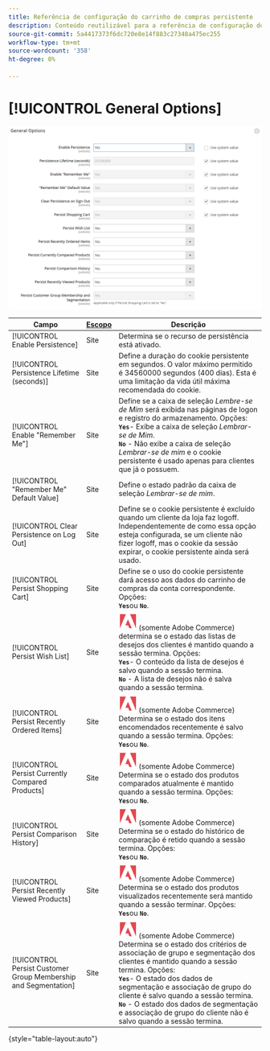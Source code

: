 ```yaml
---
title: Referência de configuração do carrinho de compras persistente
description: Conteúdo reutilizável para a referência de configuração do carrinho de compras persistente.
source-git-commit: 5a4417373f6dc720e8e14f883c27348a475ec255
workflow-type: tm+mt
source-wordcount: '358'
ht-degree: 0%

---
```



# [!UICONTROL General Options]

![Opções gerais](/help/configuration-reference/customers/assets/persistent-shopping-cart-general.png)<!-- zoom -->

<!-- [General Options](https://experienceleague.adobe.com/en/docs/commerce-admin/stores-sales/point-of-purchase/cart/cart-persistent#configure-a-persistent-cart) -->

| Campo | [Escopo](/help/getting-started/websites-stores-views.md#scope-settings) | Descrição |
|--- |------------------------------------------------------------------------|--- |
| [!UICONTROL Enable Persistence] | Site | Determina se o recurso de persistência está ativado. |
| [!UICONTROL Persistence Lifetime (seconds)] | Site | Define a duração do cookie persistente em segundos. O valor máximo permitido é 34560000 segundos (400 dias). Esta é uma limitação da vida útil máxima recomendada do cookie. |
| [!UICONTROL Enable "Remember Me"] | Site | Define se a caixa de seleção _Lembre-se de Mim_ será exibida nas páginas de logon e registro do armazenamento. Opções: <br/>**`Yes`**- Exibe a caixa de seleção _Lembrar-se de Mim_.<br/>**`No`** - Não exibe a caixa de seleção _Lembrar-se de mim_ e o cookie persistente é usado apenas para clientes que já o possuem. |
| [!UICONTROL "Remember Me" Default Value] | Site | Define o estado padrão da caixa de seleção _Lembrar-se de mim_. |
| [!UICONTROL Clear Persistence on Log Out] | Site | Define se o cookie persistente é excluído quando um cliente da loja faz logoff. Independentemente de como essa opção esteja configurada, se um cliente não fizer logoff, mas o cookie da sessão expirar, o cookie persistente ainda será usado. |
| [!UICONTROL Persist Shopping Cart] | Site | Define se o uso do cookie persistente dará acesso aos dados do carrinho de compras da conta correspondente. Opções: <br/>**`Yes`**&#x200B;ou **`No`**. |
| [!UICONTROL Persist Wish List] | Site | ![Adobe Commerce](/help/assets/adobe-logo.svg) (somente Adobe Commerce) determina se o estado das listas de desejos dos clientes é mantido quando a sessão termina. Opções: <br/>**`Yes`**- O conteúdo da lista de desejos é salvo quando a sessão termina.<br/>**`No`** - A lista de desejos não é salva quando a sessão termina. |
| [!UICONTROL Persist Recently Ordered Items] | Site | ![Adobe Commerce](/help/assets/adobe-logo.svg) (somente Adobe Commerce) Determina se o estado dos itens encomendados recentemente é salvo quando a sessão termina. Opções: <br/>**`Yes`**&#x200B;ou **`No`**. |
| [!UICONTROL Persist Currently Compared Products] | Site | ![Adobe Commerce](/help/assets/adobe-logo.svg) (somente Adobe Commerce) Determina se o estado dos produtos comparados atualmente é mantido quando a sessão termina. Opções: <br/>**`Yes`**&#x200B;ou **`No`**. |
| [!UICONTROL Persist Comparison History] | Site | ![Adobe Commerce](/help/assets/adobe-logo.svg) (somente Adobe Commerce) Determina se o estado do histórico de comparação é retido quando a sessão termina. Opções: <br/>**`Yes`**&#x200B;ou **`No`**. |
| [!UICONTROL Persist Recently Viewed Products] | Site | ![Adobe Commerce](/help/assets/adobe-logo.svg) (somente Adobe Commerce) Determina se o estado dos produtos visualizados recentemente será mantido quando a sessão terminar. Opções: <br/>**`Yes`**&#x200B;ou **`No`**. |
| [!UICONTROL Persist Customer Group Membership and Segmentation] | Site | ![Adobe Commerce](/help/assets/adobe-logo.svg) (somente Adobe Commerce) Determina se o estado dos critérios de associação de grupo e segmentação dos clientes é mantido quando a sessão termina. Opções: <br/>**`Yes`**- O estado dos dados de segmentação e associação de grupo do cliente é salvo quando a sessão termina.<br/>**`No`** - O estado dos dados de segmentação e associação de grupo do cliente não é salvo quando a sessão termina. |

{style="table-layout:auto"}
